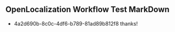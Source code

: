 ## OpenLocalization Workflow Test MarkDown
* 4a2d690b-8c0c-4df6-b789-81ad89b812f8 
thanks!<!--HONumber=Mar16_HO3-->
